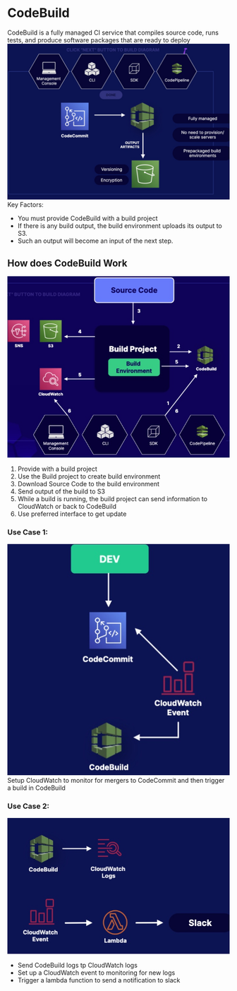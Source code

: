 # CodeBuild
CodeBuild is a fully managed CI service that compiles source code, runs tests, and produce software packages that are ready to deploy
![img](./img/code-build-access.jpg)
Key Factors:
- You must provide CodeBuild with a build project
- If there is any build output, the build environment uploads its output to S3.
- Such an output will become an input of the next step.

## How does CodeBuild Work
![img](./img/codebuild-work-flow.jpg)
1. Provide with a build project
2. Use the Build project to create build environment
3. Download Source Code to the build environment
4. Send output of the build to S3
5. While a build is running, the build project can send information to CloudWatch or back to CodeBuild
6. Use preferred interface to get update

### Use Case 1:
![img](./img/codebuild-uc1.jpg)
Setup CloudWatch to monitor for mergers to CodeCommit and then trigger a build in CodeBuild

### Use Case 2:
![img](./img/codebuild-uc2.jpg)
- Send CodeBuild logs tp CloudWatch logs
- Set up a CloudWatch event to monitoring for new logs
- Trigger a lambda function to send a notification to slack 
